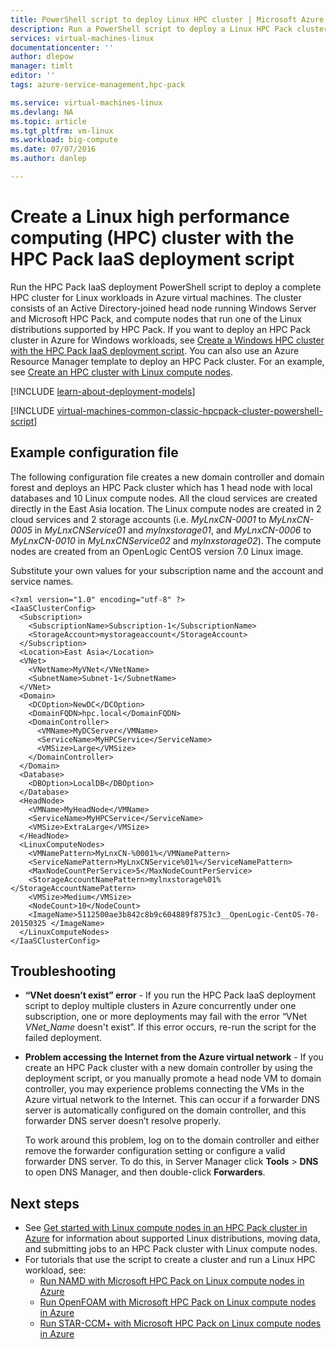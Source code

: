 ```yaml
---
title: PowerShell script to deploy Linux HPC cluster | Microsoft Azure
description: Run a PowerShell script to deploy a Linux HPC Pack cluster in Azure virtual machines
services: virtual-machines-linux
documentationcenter: ''
author: dlepow
manager: timlt
editor: ''
tags: azure-service-management,hpc-pack

ms.service: virtual-machines-linux
ms.devlang: NA
ms.topic: article
ms.tgt_pltfrm: vm-linux
ms.workload: big-compute
ms.date: 07/07/2016
ms.author: danlep

---
```

# Create a Linux high performance computing (HPC) cluster with the HPC Pack IaaS deployment script
Run the HPC Pack IaaS deployment PowerShell script to deploy a complete HPC cluster for Linux workloads in Azure virtual machines. The cluster consists of an Active Directory-joined head node running Windows Server and Microsoft HPC Pack, and compute nodes that run one of the Linux distributions supported by HPC Pack. If you want to deploy an HPC Pack cluster in Azure for Windows workloads, see [Create a Windows HPC cluster with the HPC Pack IaaS deployment script](virtual-machines-windows-classic-hpcpack-cluster-powershell-script.md). You can also use an Azure Resource Manager template to deploy an HPC Pack cluster. For an example, see [Create an HPC cluster with Linux compute nodes](https://azure.microsoft.com/documentation/templates/create-hpc-cluster-linux-cn/).

[!INCLUDE [learn-about-deployment-models](../../includes/learn-about-deployment-models-classic-include.md)]

[!INCLUDE [virtual-machines-common-classic-hpcpack-cluster-powershell-script](../../includes/virtual-machines-common-classic-hpcpack-cluster-powershell-script.md)]

## Example configuration file
The following configuration file creates a new domain controller and domain forest
and deploys an HPC Pack cluster which has 1 head node with local
databases and 10 Linux compute nodes. All the cloud services are created
directly in the East Asia location. The Linux compute nodes are created
in 2 cloud services and 2 storage accounts (i.e. *MyLnxCN-0001* to
*MyLnxCN-0005* in *MyLnxCNService01* and *mylnxstorage01*, and *MyLnxCN-0006* to
*MyLnxCN-0010* in *MyLnxCNService02* and *mylnxstorage02*). The compute nodes
are created from an OpenLogic CentOS version 7.0 Linux image. 

Substitute your own values for your subscription name and the account and service names.

```
<?xml version="1.0" encoding="utf-8" ?>
<IaaSClusterConfig>
  <Subscription>
    <SubscriptionName>Subscription-1</SubscriptionName>
    <StorageAccount>mystorageaccount</StorageAccount>
  </Subscription>
  <Location>East Asia</Location>  
  <VNet>
    <VNetName>MyVNet</VNetName>
    <SubnetName>Subnet-1</SubnetName>
  </VNet>
  <Domain>
    <DCOption>NewDC</DCOption>
    <DomainFQDN>hpc.local</DomainFQDN>
    <DomainController>
      <VMName>MyDCServer</VMName>
      <ServiceName>MyHPCService</ServiceName>
      <VMSize>Large</VMSize>
    </DomainController>
  </Domain>
  <Database>
    <DBOption>LocalDB</DBOption>
  </Database>
  <HeadNode>
    <VMName>MyHeadNode</VMName>
    <ServiceName>MyHPCService</ServiceName>
    <VMSize>ExtraLarge</VMSize>
  </HeadNode>
  <LinuxComputeNodes>
    <VMNamePattern>MyLnxCN-%0001%</VMNamePattern>
    <ServiceNamePattern>MyLnxCNService%01%</ServiceNamePattern>
    <MaxNodeCountPerService>5</MaxNodeCountPerService>
    <StorageAccountNamePattern>mylnxstorage%01%</StorageAccountNamePattern>
    <VMSize>Medium</VMSize>
    <NodeCount>10</NodeCount>
    <ImageName>5112500ae3b842c8b9c604889f8753c3__OpenLogic-CentOS-70-20150325 </ImageName>
  </LinuxComputeNodes>
</IaaSClusterConfig>
```
## Troubleshooting
* **“VNet doesn’t exist” error** - If you run the HPC Pack IaaS deployment script to deploy multiple
  clusters in Azure concurrently under one subscription, one or more
  deployments may fail with the error “VNet *VNet\_Name* doesn't exist”.
  If this error occurs, re-run the script for the failed deployment.
* **Problem accessing the Internet from the Azure virtual network** - If you create an HPC Pack cluster with a new domain controller by using
  the deployment script, or you manually promote a head node VM to domain
  controller, you may experience problems connecting the VMs in the Azure
  virtual network to the Internet. This can occur if a forwarder DNS
  server is automatically configured on the domain controller, and this
  forwarder DNS server doesn’t resolve properly.
  
    To work around this problem, log on to the domain controller and either
    remove the forwarder configuration setting or configure a valid
    forwarder DNS server. To do this, in Server Manager click **Tools** >
    **DNS** to open DNS Manager, and then double-click **Forwarders**.

## Next steps
* See [Get started with Linux compute nodes in an HPC Pack cluster in Azure](virtual-machines-linux-classic-hpcpack-cluster.md) for information about supported Linux distributions, moving data, and submitting jobs to an HPC Pack cluster with Linux compute nodes.
* For tutorials that use the script to create a cluster and run a Linux HPC workload, see:
  * [Run NAMD with Microsoft HPC Pack on Linux compute nodes in Azure](virtual-machines-linux-classic-hpcpack-cluster-namd.md)
  * [Run OpenFOAM with Microsoft HPC Pack on Linux compute nodes in Azure](virtual-machines-linux-classic-hpcpack-cluster-openfoam.md)
  * [Run STAR-CCM+ with Microsoft HPC Pack on Linux compute nodes in Azure](virtual-machines-linux-classic-hpcpack-cluster-starccm.md)

